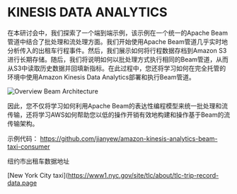

# KINESIS DATA ANALYTICS



在本研讨会中，我们探索了一个端到端示例，该示例在一个统一的Apache Beam管道中结合了批处理和流处理方面。我们开始使用Apache Beam管道几乎实时地分析传入的出租车行程事件。然后，我们展示如何将行程数据存档到Amazon S3进行长期存储。随后，我们将说明如何以批处理方式执行相同的Beam管道，从而从S3中读取历史数据并回填新指标。在此过程中，您还将学习如何在完全托管的环境中使用Amazon Kinesis Data Analytics部署和执行Beam管道。



![Overview Beam Architecture](/Users/wjianye/Desktop/BeamOnKDA/image/overview-beamarchitecture.png)

因此，您不仅将学习如何利用Apache Beam的表达性编程模型来统一批处理和流传输，还将学习AWS如何帮助您以低的操作开销有效地构建和操作基于Beam的流传输架构。









示例代码： https://github.com/jianyew/amazon-kinesis-analytics-beam-taxi-consumer



纽约市出租车数据地址

 [New York City taxi](https://www1.nyc.gov/site/tlc/about/tlc-trip-record-data.page

